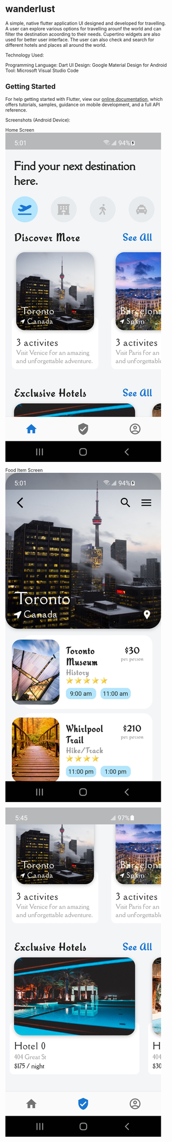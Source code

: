 # wanderlust

A simple, native flutter application UI designed and developed for travelling. A user can explore various options for travelling arounf the world and can filter the destination acoording to their needs. Cupertino widgets are also used for better user interface. The user can also check and search for different hotels and places all around the world.

Technology Used:

Programming Language: Dart
UI Design: Google Material Design for Android
Tool: Microsoft Visual Studio Code

## Getting Started

For help getting started with Flutter, view our
[online documentation](https://flutter.dev/docs), which offers tutorials,
samples, guidance on mobile development, and a full API reference.


Screenshots (Android Device):

Home Screen
![](screenshots/1.jpg)

Food Item Screen
![](screenshots/2.jpg)

![](screenshots/3.jpg)

